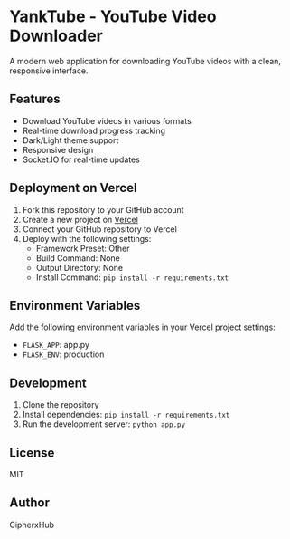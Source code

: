 # YankTube - YouTube Video Downloader

A modern web application for downloading YouTube videos with a clean, responsive interface.

## Features

- Download YouTube videos in various formats
- Real-time download progress tracking
- Dark/Light theme support
- Responsive design
- Socket.IO for real-time updates

## Deployment on Vercel

1. Fork this repository to your GitHub account
2. Create a new project on [Vercel](https://vercel.com)
3. Connect your GitHub repository to Vercel
4. Deploy with the following settings:
   - Framework Preset: Other
   - Build Command: None
   - Output Directory: None
   - Install Command: `pip install -r requirements.txt`

## Environment Variables

Add the following environment variables in your Vercel project settings:

- `FLASK_APP`: app.py
- `FLASK_ENV`: production

## Development

1. Clone the repository
2. Install dependencies: `pip install -r requirements.txt`
3. Run the development server: `python app.py`

## License

MIT

## Author

CipherxHub